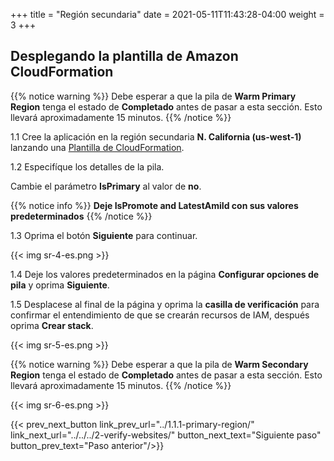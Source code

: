+++
title = "Región secundaria"
date =  2021-05-11T11:43:28-04:00
weight = 3
+++

## Desplegando la plantilla de Amazon CloudFormation

{{% notice warning %}}
Debe esperar a que la pila de **Warm Primary Region** tenga el estado de **Completado** antes de pasar a esta sección. Esto llevará aproximadamente 15 minutos.
{{% /notice %}}

1.1 Cree la aplicación en la región secundaria **N. California (us-west-1)** lanzando una [Plantilla de CloudFormation](https://console.aws.amazon.com/cloudformation/home?region=us-west-1#/stacks/create/template?stackName=warm-secondary&templateURL=https://ee-assets-prod-us-east-1.s3.amazonaws.com/modules/7ebe40ac15b94a1e815828a877bde9b3/v9/WarmStandbyDR.yaml).

1.2  Especifíque los detalles de la pila.

Cambie el parámetro **IsPrimary** al valor de **no**.

{{% notice info %}}
**Deje IsPromote and LatestAmiId con sus valores predeterminados**
{{% /notice %}}

1.3 Oprima el botón **Siguiente** para continuar.

{{< img sr-4-es.png >}}

1.4 Deje los valores predeterminados en la página **Configurar opciones de pila** y oprima **Siguiente**.

1.5 Desplacese al final de la página y oprima la **casilla de verificación** para confirmar el entendimiento de que se crearán recursos de IAM, después oprima **Crear stack**.

{{< img sr-5-es.png >}}

{{% notice warning %}}
Debe esperar a que la pila de **Warm Secondary Region** tenga el estado de **Completado** antes de pasar a esta sección. Esto llevará aproximadamente 15 minutos.
{{% /notice %}}

{{< img sr-6-es.png >}}

{{< prev_next_button link_prev_url="../1.1.1-primary-region/"  link_next_url="../../../2-verify-websites/" button_next_text="Siguiente paso" button_prev_text="Paso anterior"/>}}